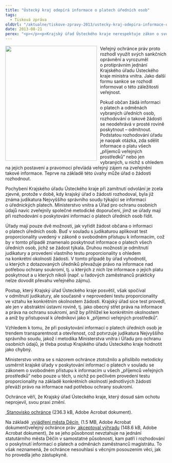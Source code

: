 ```yaml
---
title: "Ústecký kraj odepírá informace o platech úředních osob"
tags:
  - Tisková zpráva
oldUrl: "/aktualne/tiskove-zpravy-2013/ustecky-kraj-odepira-informace-o-platech-urednich-osob"
date: 2013-08-21
perex: "<p></p><p>Krajský úřad Ústeckého kraje nerespektuje zákon o svobodném přístupu k informacím, judikaturu Nejvyššího správního soudu i společné metodické doporučení Ministerstva vnitra a Úřadu pro ochranu osobních údajů pro poskytování informací o platech a odměnách úředních osob. Svým potvrzením zamítavého rozhodnutí Magistrátu města Děčín tak posvětil názor tohoto úřadu, že informace o platu a odměnách úředníků vyplácených z veřejných prostředků jsou obecně osobním údajem úředníků a poskytnout je lze jen s jejich souhlasem.</p>"
---
```


<!-- imported from the old website -->

<p><img src="https://www.ochrance.cz/uploads/RTEmagicC_palec-dolu_02.jpg.jpg" style="PADDING-RIGHT: 10px; FLOAT: left" height="358" width="286" alt="" />Veřejný ochránce práv proto rozhodl využít svých sankčních oprávnění a vyrozuměl o protiprávním jednání Krajského úřadu Ústeckého kraje ministra vnitra. Jako další formu sankce se rozhodl informovat o této záležitosti veřejnost.</p><p>Pokud občan žádá informaci o platech a odměnách vybraných úředních osob, rozhodování o takové žádosti se neodehrává v prosté rovině poskytnout – odmítnout. Podstatou rozhodování úřadu je naopak otázka, zda sdělit informace o platu všech „příjemců veřejných prostředků“ nebo jen vybraných, u nichž s ohledem na jejich postavení a pravomoci převládá veřejný zájem na zveřejnění takové informace. Teprve na základě této úvahy může úřad o žádosti rozhodnout.</p><p>Pochybení Krajského úřadu Ústeckého kraje při zamítnutí odvolání je zcela zjevné, protože v době, kdy krajský úřad o žádosti rozhodoval, byla již známa judikatura Nejvyššího správního soudu týkající se informací o úřednických platech. Ministerstvo vnitra a Úřad pro ochranu osobních údajů navíc zveřejnily společné metodické doporučení, jímž se úřady mají při rozhodování o poskytování informací o platech úředních osob řídit.</p><p>Úřady mají pouze dvě možnosti, jak vyřídit žádost občana o informaci o platech úředních osob. Buď v souladu s judikaturou aplikovat test proporcionality uvedený v zákoně o svobodném přístupu k informacím, což by v tomto případě znamenalo poskytnout informace o platech všech úředních osob, jichž se žádost týkala. Druhou možností je odmítnutí judikatury a provedení vlastního testu proporcionality s ohledem na konkrétní okolnosti žádosti. V tomto případě by úřad vyhodnotil, u kterých z dotazovaných úředníků převažuje právo na informace nad potřebou ochrany soukromí, tj. u kterých z nich lze informace o jejich platu poskytnout a u kterých nikoli (např. u řadových zaměstnanců prakticky nelze dovodit převahu veřejného zájmu).</p><p>Postup, který Krajský úřad Ústeckého kraje posvětil, však spočíval v odmítnutí judikatury, ale současně v neprovedení testu proporcionality ve vztahu ke konkrétním okolnostem žádosti. Krajský úřad sice test provedl, ale jen v abstraktní ústavní rovině, tj. jako obecný střet práva na informace a práva na ochranu soukromí, aniž by přihlížel ke konkrétním okolnostem a aniž by přistupoval k úředníkovi jako k „příjemci veřejných prostředků“. </p><p>Vzhledem k tomu, že při poskytování informací o platech úředních osob je trendem transparentnost a otevřenost, což potvrzuje judikatura Nejvyššího správního soudu, jakož i metodika Ministerstva vnitra i Úřadu pro ochranu osobních údajů, je třeba postup Krajského úřadu Ústeckého kraje hodnotit jako chybný. </p><p>Ministerstvo vnitra se s názorem ochránce ztotožnilo a přislíbilo metodicky usměrnit krajské úřady v poskytování informací o platech v souladu se zákonem o svobodném přístupu k informacím u všech „příjemců veřejných prostředků“ nebo pouze u těch, u nichž po pečlivém provedení testu proporcionality na základě konkrétních okolností jednotlivých žádostí převáží právo na informace nad potřebou ochrany soukromí. </p><p>Ochránce věří, že Krajský úřad Ústeckého kraje, který dosud sám ochotu neprojevil, svou praxi změní.</p><p><a title="Otevření do nového okna" href="/uploads-import/STANOVISKA/pravo_na_informace/Osobni_udaje_a_obchodni/5362-11-KC-ZSO.pdf" target="_blank"> Stanovisko ochránce</a> (236.3 kB, Adobe Acrobat dokument).</p><p>Na základě <a title="Otevření do nového okna" href="/uploads-import/STANOVISKA/pravo_na_informace/Osobni_udaje_a_obchodni/5362-11-KC-odpoved.pdf" target="_blank"> vyjádření města Děcín </a> (1.5 MB, Adobe Acrobat dokument)veřejný ochránce práv <a title="Otevření do nového okna" href="/uploads-import/STANOVISKA/pravo_na_informace/Osobni_udaje_a_obchodni/5362-11-VBG-odpoved-VOP.pdf" target="_blank"> akceptoval výhradu</a> (148.6 kB, Adobe Acrobat dokument), že se jeho působnost nevztahuje na jednání statutárního města Děčín v samostatné působnosti, kam patří i rozhodování o poskytnutí informací o platech a odměnách zaměstnanců magistrátu. To však neznamená, že ochránce nesouhlasí s věcným posouzením věci, jak ho provedla jeho zástupkyně.</p>
